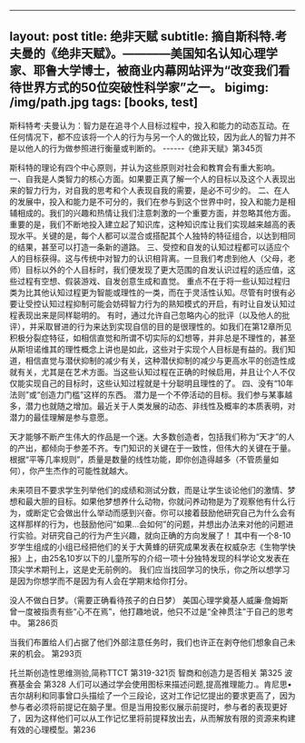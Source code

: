 
---
layout: post
title: 绝非天赋
subtitle: 摘自斯科特.考夫曼的《绝非天赋》。————美国知名认知心理学家、耶鲁大学博士，被商业内幕网站评为“改变我们看待世界方式的50位突破性科学家”之一。
bigimg: /img/path.jpg
tags: [books, test]
---

斯科特考·夫曼认为：智力是在追寻个人目标过程中，投入和能力的动态互动。在任何情况下，都不应该将一个人的行为与另一个人的做比较，因为此人的智力并不是以他人的行为做参照进行衡量或判断的。                        ------《绝非天赋》第345页

斯科特的理论有四个中心原则，并认为这些原则对社会和教育会有重大影响。
一、自我是人类智力的核心方面。如果要正真了解一个人的目标以及这个人表现出来的智力行为，对自我的思考和个人表现自我的需要，是必不可少的。
二、在人的发展中，投入和能力是不可分的，我们在参与到这个世界中时，投入和能力是相辅相成的。我们的兴趣和热情让我们注意刺激的一个重要方面，并忽略其他方面。重要的是，我们不断地投入建立起了知识库，这种知识库让我们实现越来越高的表现水平。关键的是，每个人都可以混合或搭配其个人独特的特征组合，以达到相同的结果，甚至可以打造一条新的道路。
三、受控和自发的认知过程都可以适应个人的目标获得。这与传统中对智力的认识相背离。一旦我们考虑到他人（父母，老师）目标以外的个人目标时，我们便发现了更大范围的自发认识过程的适应值，这些过程有空想、假装游戏、自发创意生成和直觉。
重点不在于将一些认知过程归类为比其他认知过程更为智能或理性的一类，而在于灵活性认知。尽管有时很有必要让受控认知过程抑制可能会妨碍智力行为的熟知模式的开启，有时让自发认知过程表现出来是同样聪明的。
有时，通过允许自己忽略内心的批评（以及他人的批评），并采取冒进的行为来达到实现自信的目的是很理性的。如我们在第12章所见积极分裂症特征，如相信直觉和所谓不切实际的幻想等，并非总是不理性的，甚至从斯坦诺维其的理性概念上讲也是如此，这些对于实现个人目标是有益的。我们知道，相信直觉与潜伏抑制的减少有关，这种潜伏抑制的减少与更高水平的创造性成就有关，尤其是在艺术方面。当这些认知过程在正确的时候启用，并且让个人不仅仅能实现自己的目标时，这些认知过程就是十分聪明且理性的了。
四、没有“10年法则”或“创造力门槛”这样的东西。
潜力是一个不停活动的目标。我们参与某事越多，潜力也就随之增加。最近关于人类发展的动态、非线性及概率的本质表明，对潜力的最佳理解是参与意愿。

   天才能够不断产生伟大的作品是一个迷。大多数创造者，包括我们称为“天才”的人的产出，都倾向于参差不齐。专门知识的关键在于一致性，但伟大的关键在于量。根据“平等几率规则”，质量是数量的线性功能，即你创造得越多（不管质量如何），你产生杰作的可能性就越大。

   未来项目不要求学生列举他们的成绩和测试分数，而是让学生谈论他们的激情、梦想和最大胆的目标。如果他梦想养什么动物，你就问养动物是为了观察他有什么行为，或断定它会做出什么举动而感到兴奋。你可以接着鼓励他研究自己为什么会有这样那样的行为，也鼓励他问“如果…会如何”的问题，并想出办法来对他的问题进行实验。对研究自己的行为产生兴趣，就向正确的方向发展了！
   其中有一个8-10岁学生组成的小组已经把他们的关于大黄蜂的研究成果发表在权威杂志《生物学快报》上，由25名10岁以下的儿童所写的介绍一项十分独特发现的科学论文发表在顶尖学术期刊上，这是史无前例的。
    我们应当找回学习的快乐，你之所以想学习是因为你想学而不是因为有人会在学期末给你打分。

   没人不做白日梦。（需要正确看待孩子的白日梦）
   美国心理学奠基人威廉·詹姆斯曾一度被指责有些“心不在焉”，他打趣地说，他只不过是“全神贯注”于自己的思考中。               第286页
   
   当我们布置给人们占据了他们外部注意任务时，我们也许正在剥夺他们想象自己未来的机会。                                 第293页
   
   托兰斯创造性思维测验,简称TTCT   第319-321页
   智商和创造力是否相关     第325
   波赛基金会               第328
   人们可以通过学会使用图标来描述问题,提高推理能力.。肯尼思•吉尔胡利和同事曾口头描绘了一个三段论，这对工作记忆提出的要求更高了，因为参与者必须将前提记在脑子里。但是当用投影仪展示前提时，参与者的表现更好了，因为这样他们可以从工作记忆里将前提释放出去，从而解放有限的资源来构建有效的心理模型。第236

